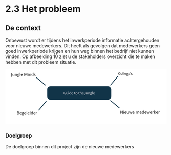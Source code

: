 # 2.3 Het probleem

## De context

Onbewust wordt er tijdens het inwerkperiode informatie achtergehouden voor nieuwe medewerkers. Dit heeft als gevolgen dat medewerkers geen goed inwerkperiode krijgen en hun weg binnen het bedrijf niet kunnen vinden. Op afbeelding 10 ziet u de stakeholders overzicht die te maken hebben met dit probleem situatie.

![Afbeelding 10: Stakeholders overzicht](../.gitbook/assets/screen-shot-2018-05-31-at-10.10.47.png)

### **Doelgroep** 

De doelgroep binnen dit project zijn de nieuwe medewerkers 

